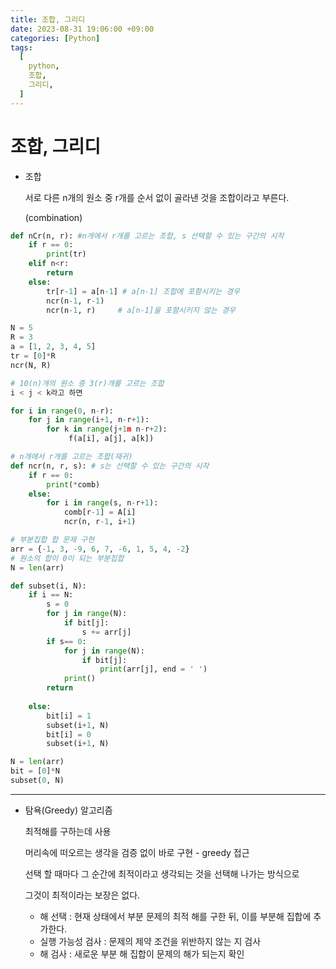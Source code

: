 ```yaml
---
title: 조합, 그리디
date: 2023-08-31 19:06:00 +09:00
categories: [Python]
tags:
  [
    python,
    조합,
    그리디,
  ]
---
```


# 조합, 그리디

- 조합

  서로 다른 n개의 원소 중 r개를 순서 없이 골라낸 것을 조합이라고 부른다.

  (combination)

```python
def nCr(n, r): #n개에서 r개를 고르는 조합, s 선택할 수 있는 구간의 시작
    if r == 0:
        print(tr)
    elif n<r:
        return
    else:
        tr[r-1] = a[n-1] # a[n-1] 조합에 포함시키는 경우
        ncr(n-1, r-1)
        ncr(n-1, r)		# a[n-1]을 포함시키지 않는 경우

N = 5
R = 3
a = [1, 2, 3, 4, 5]
tr = [0]*R
ncr(N, R)
```

```python
# 10(n)개의 원소 중 3(r)개를 고르는 조합
i < j < k라고 하면

for i in range(0, n-r):
    for j in range(i+1, n-r+1):
        for k in range(j+1m n-r+2):
             f(a[i], a[j], a[k])
```

```python
# n개에서 r개를 고르는 조합(재귀)
def ncr(n, r, s): # s는 선택할 수 있는 구간의 시작
    if r == 0:
        print(*comb)
    else:
        for i in range(s, n-r+1):
            comb[r-1] = A[i]
            ncr(n, r-1, i+1)
```

```python
# 부분집합 합 문제 구현
arr = {-1, 3, -9, 6, 7, -6, 1, 5, 4, -2}
# 원소의 합이 0이 되는 부분집합
N = len(arr)

def subset(i, N):
    if i == N:
        s = 0
        for j in range(N):
            if bit[j]:
                s += arr[j]
        if s== 0:
            for j in range(N):
                if bit[j]:
                    print(arr[j], end = ' ')
            print()
        return
            
    else:
        bit[i] = 1
        subset(i+1, N)
        bit[i] = 0
        subset(i+1, N)

N = len(arr)
bit = [0]*N
subset(0, N)
```



---

- 탐욕(Greedy) 알고리즘

  최적해를 구하는데 사용

  머리속에 떠오르는 생각을 검증 없이 바로 구현 -  greedy 접근

  선택 할 때마다 그 순간에 최적이라고 생각되는 것을 선택해 나가는 방식으로

  그것이 최적이라는 보장은 없다.

  - 해 선택 : 현재 상태에서 부분 문제의 최적 해를 구한 뒤, 이를 부분해 집합에 추가한다.
  - 실행 가능성 검사 : 문제의 제약 조건을 위반하지 않는 지 검사
  - 해 검사 : 새로운 부분 해 집합이 문제의 해가 되는지 확인

  